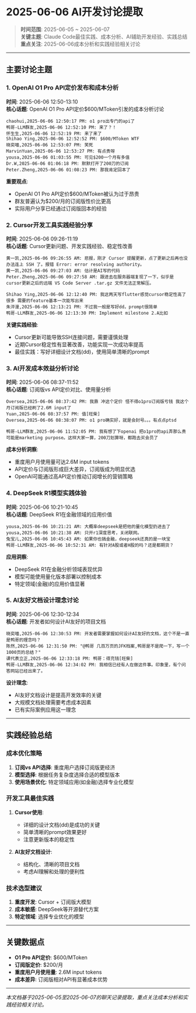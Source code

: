 # 2025-06-06 AI开发讨论提取

> **时间范围**: 2025-06-05 ~ 2025-06-07  
> **关键主题**: Claude Code最佳实践、成本分析、AI辅助开发经验、实践总结  
> **重点关注**: 2025-06-06成本分析和实践经验相关讨论

---

## 主要讨论主题

### 1. OpenAI O1 Pro API定价发布和成本分析

**时间**: 2025-06-06 12:50-13:10  
**核心话题**: OpenAI O1 Pro API定价$600/MToken引发的成本分析讨论

```
chaohui,2025-06-06 12:50:17 PM: o1 pro出专门的api了
鸭哥-LLM群友,2025-06-06 12:52:10 PM: 来了？！
怀生生,2025-06-06 12:52:19 PM: 来了来了
Shihao Ying,2025-06-06 12:52:52 PM: $600/MToken WTF
晓奕喵,2025-06-06 12:53:07 PM: 笑死
MarvinYuan,2025-06-06 12:53:27 PM: 有点贵呀
yousa,2025-06-06 01:03:55 PM: 可见$200一个月有多值
Dr.W,2025-06-06 01:06:18 PM: 默默打开了200刀的订阅
Peter.Zheng,2025-06-06 01:08:23 PM: 那我肯定回本了
```

**重要观点**:
- OpenAI O1 Pro API定价$600/MToken被认为过于昂贵
- 群友普遍认为$200/月的订阅版性价比更高
- 实际用户分享已经通过订阅版回本的经验

### 2. Cursor开发工具实践经验分享

**时间**: 2025-06-06 09:26-11:19  
**核心话题**: Cursor更新问题、开发实践经验、稳定性改善

```
黄一凯,2025-06-06 09:26:55 AM: 悲报，刚才 Cursor 提醒更新，点了更新之后再也没办法连上 SSH 了。报错 Error: error resolving authority。
黄一凯,2025-06-06 09:27:03 AM: 估计是AI写的代码
Peter.Zheng,2025-06-06 09:27:58 AM: 跟进去在服务器端复现了一下，似乎是 cursor更新之后的远端 VS Code Server .tar.gz 文件无法正常解压。

Shihao Ying,2025-06-06 12:12:40 PM: 我这两天写flutter感觉cursor稳定性高了很多 需要的feature基本一次能写出来
朱泙漫,2025-06-06 12:13:21 PM: 不过我一般是写好dd，prompt很简单
鸭哥-LLM群友,2025-06-06 12:13:30 PM: Implement milestone 2.A比如
```

**关键实践经验**:
- Cursor更新可能导致SSH连接问题，需要谨慎处理
- 近期Cursor稳定性有显著改善，功能实现一次成功率提高
- 最佳实践：写好详细设计文档(dd)，使用简单清晰的prompt

### 3. AI开发成本效益分析讨论

**时间**: 2025-06-06 08:37-11:52  
**核心话题**: 订阅版vs API定价对比、使用量分析

```
Oversea,2025-06-06 08:37:42 PM: 我靠 冲这个定价 怪不得o1pro订阅版亏钱 我这个月订阅版已经刷了2.6M input了
Yuan,2025-06-06 08:37:57 PM: 值[旺柴]
Oversea,2025-06-06 08:38:07 PM: o1 pro确实好，就是会封号。。。有点点ptsd

鸭哥-LLM群友,2025-06-06 11:52:05 PM: 我有想了下openai 把o1pro的api弄那么贵可能是marketing purpose。这样大家一算，200刀划算呀，都跑去买会员了
```

**成本分析洞察**:
- 重度用户月使用量可达2.6M input tokens
- API定价与订阅版形成巨大差异，订阅版成为明显优选
- OpenAI可能通过高API定价推动订阅增长的营销策略

### 4. DeepSeek R1模型实践体验

**时间**: 2025-06-06 10:21-10:45  
**核心话题**: DeepSeek R1在金融领域的应用价值

```
yousa,2025-06-06 10:21:21 AM: 大概率deepseek是把他的量化模型扔进去了
yousa,2025-06-06 10:21:38 AM: 只开r1深度思考，关闭联网。
兔宝儿,2025-06-06 10:45:43 AM: 如果你也搞金融，deepseek还真的是一块宝
鸭哥-LLM群友,2025-06-06 10:52:31 AM: 有针对A股或者H股的吗？还是都期货？
```

**应用洞察**:
- DeepSeek R1在金融分析领域表现优异
- 模型可能使用量化版本部署以控制成本
- 特定领域(金融)的应用价值显著

### 5. AI友好文档设计理念讨论

**时间**: 2025-06-06 12:30-12:34  
**核心话题**: 开发者如何设计AI友好的项目文档

```
晓奕喵,2025-06-06 12:30:53 PM: 开发者需要掌握如何设计AI友好的文档，这个不是一直是鸭哥的理念吗？
陈然,2025-06-06 12:31:50 PM: "@鸭哥 几百万页的JFK档案,鸭哥是不是爬一下，写一个1000页的总结？"
课代表立正,2025-06-06 12:33:18 PM: 鸭哥：得充钱[旺柴]
鸭哥-LLM群友,2025-06-06 12:34:02 PM: 我相信已经有人在做这件事。印象里，有个问答网站已经出来了。
```

**设计理念**:
- AI友好文档设计是提高开发效率的关键
- 大规模文档处理需要考虑成本因素
- 已有实际案例应用这一理念

---

## 实践经验总结

### 成本优化策略
1. **订阅vs API选择**: 重度用户选择订阅版更经济
2. **模型选择**: 根据任务复杂度选择合适的模型版本
3. **使用场景优化**: 特定领域应用(如金融)选择专业化模型

### 开发工具最佳实践
1. **Cursor使用**: 
   - 详细的设计文档(dd)是成功的关键
   - 简单清晰的prompt效果更好
   - 注意更新版本的稳定性

2. **AI友好文档设计**:
   - 结构化、清晰的项目文档
   - 考虑AI理解和处理的便利性

### 技术选型建议
1. **重度开发**: Cursor + 订阅版大模型
2. **成本敏感**: DeepSeek等开源替代方案
3. **特定领域**: 选择专业优化的模型

---

## 关键数据点

- **O1 Pro API定价**: $600/MToken
- **订阅版定价**: $200/月
- **重度用户月使用量**: 2.6M input tokens
- **成本差异**: 订阅版相对API有显著成本优势

---

*本文档基于2025-06-05至2025-06-07的聊天记录提取，重点关注成本分析和实践经验相关讨论。*